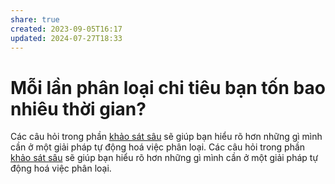 ```yaml
---
share: true
created: 2023-09-05T16:17
updated: 2024-07-27T18:33
---
```

# Mỗi lần phân loại chi tiêu bạn tốn bao nhiêu thời gian?
Các câu hỏi trong phần [khảo sát sâu](https://xn--qucu-hr5aza.cc/khao-sat-nhu-cau-phan-loai-tu-dong-va-lap-trinh/?utm_source=F+G+%C2%BB+C%E1%BB%99ng+%C4%91%E1%BB%93ng+C%E1%BB%91+v%E1%BA%A5n+t%C3%A0i+ch%C3%ADnh+Vi%E1%BB%87t+Nam+-+Vietnam+Wealth+Advisors+%28VWA%29&utm_medium=social&utm_campaign=Tr%E1%BA%A5n%20K%E1%BB%B3&utm_content=%C4%91%C4%83ng%20l%E1%BA%A7n%20%C4%91%E1%BA%A7u) sẽ giúp bạn hiểu rõ hơn những gì mình cần ở một giải pháp tự động hoá việc phân loại.
Các câu hỏi trong phần [khảo sát sâu](https://xn--qucu-hr5aza.cc/khao-sat-nhu-cau-phan-loai-tu-dong-va-lap-trinh/?utm_source=F%20G%20%C2%BB%20QU%E1%BA%A2N%20L%C3%9D%20T%C3%80I%20CH%C3%8DNH%20C%C3%81%20NH%C3%82N&utm_medium=social&utm_campaign=Tr%E1%BA%A5n%20K%E1%BB%B3&utm_content=%C4%91%C4%83ng%20l%E1%BA%A7n%20%C4%91%E1%BA%A7u) sẽ giúp bạn hiểu rõ hơn những gì mình cần ở một giải pháp tự động hoá việc phân loại.
